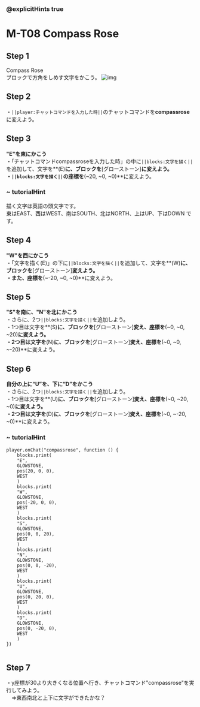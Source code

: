 ### @explicitHints true

# M-T08 Compass Rose

## Step 1
Compass Rose  
ブロックで方角をしめす文字をかこう。
![img](https://teck89.xsrv.jp/MEE_tutorial/img/M-T08.jpg)


## Step 2
・``||player:チャットコマンドを入力した時||``のチャットコマンドを**compassrose**に変えよう。  

## Step 3
**"E"を東にかこう**  
・「チャットコマンドcompassroseを入力した時」の中に``||blocks:文字を描く||``を追加して、文字を**(E)**に、ブロックを**[グローストーン]**に変えよう。  
・``||blocks:文字を描く||``の座標を**(~20, ~0, ~0)**に変えよう。

### ~ tutorialHint

描く文字は英語の頭文字です。  
 東はEAST、西はWEST、南はSOUTH、北はNORTH、上はUP、下はDOWN です。

## Step 4
**"W"を西にかこう**  
・「文字を描く(E)」の下に``||blocks:文字を描く||``を追加して、文字を**(W)**に、ブロックを**[グローストーン]**変えよう。  
・また、座標を**(~-20, ~0, ~0)**に変えよう。  

## Step 5
**"S"を南に、"N"を北にかこう**  
・さらに、2つ``||blocks:文字を描く||``を追加しよう。  
・1つ目は文字を**(S)**に、ブロックを**[グローストーン]**変え、座標を**(~0, ~0, ~20)**に変えよう。  
・2つ目は文字を**(N)**に、ブロックを**[グローストーン]**変え、座標を**(~0, ~0, ~-20)**に変えよう。

## Step 6
**自分の上に“U”を、下に“D”をかこう**  
・さらに、2つ``||blocks:文字を描く||``を追加しよう。  
・1つ目は文字を**(U)**に、ブロックを**[グローストーン]**変え、座標を**(~0, ~20, ~0)**に変えよう。  
・2つ目は文字を**(D)**に、ブロックを**[グローストーン]**変え、座標を**(~0, ~-20, ~0)**に変えよう。

### ~ tutorialHint

```blocks
player.onChat("compassrose", function () {
    blocks.print(
    "E",
    GLOWSTONE,
    pos(20, 0, 0),
    WEST
    )
    blocks.print(
    "W",
    GLOWSTONE,
    pos(-20, 0, 0),
    WEST
    )
    blocks.print(
    "S",
    GLOWSTONE,
    pos(0, 0, 20),
    WEST
    )
    blocks.print(
    "N",
    GLOWSTONE,
    pos(0, 0, -20),
    WEST
    )
    blocks.print(
    "U",
    GLOWSTONE,
    pos(0, 20, 0),
    WEST
    )
    blocks.print(
    "D",
    GLOWSTONE,
    pos(0, -20, 0),
    WEST
    )
})


```


## Step 7
・y座標が30より大きくなる位置へ行き、チャットコマンド"compassrose"を実行してみよう。  
　⇒東西南北と上下に文字ができたかな？	


